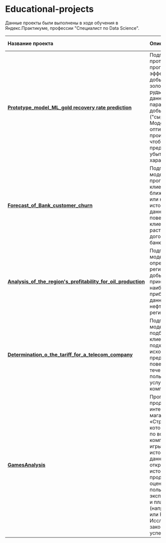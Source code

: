 # Educational-projects
Данные проекты были выполнены в ходе обучения в Яндекс.Практикуме, профессии  "Специалист по Data Science".

| Название проекта | Описание | Используемые библиотеки | 
| :---------------------- | :---------------------- | :---------------------- |
|[**Prototype_model_ML_gold recovery rate prediction**](Prototype_model_ML_gold_recovery_rate_prediction)| Подготовка прототипа модели, прогнозирующей эффективность добычи золота из золотосодержащей руды. Использова данные с параметрами добычи и очистки ("сырые" данные). Модель поможет оптимизировать производство, чтобы не запускать предприятие с убыточными характеристиками.|pandas, numpy, matplotlib, sklearn, scipy, seaborn 
|[**Forecast_of_Bank_customer_churn**](Forecast_of_Beta-Bank_customer_churn)| Подготовка модели для прогноза, уйдёт клиент из банка в ближайшее время или нет. Анализ исторические данные о поведении клиентов и расторжении договоров с банком.|pandas, numpy, matplotlib, sklearn, scipy
|[**Analysis_of_the_region's_profitability_for_oil_production**](Analysis_of_the_region's_profitability_for_oil_production)| Подготовка модели для определения региона, где добыча нефти принесёт наибольшую прибыль. Анализ данных о пробах нефти в трёх регионах.|pandas, numpy, matplotlib, sklearn, scipy
|[**Determination_o_the_tariff_for_a_telecom_company**](Determination_o_the_tariff_for_a_telecom_company_Megaline)|Подготовка модели, которая подберет для клиента подходящий тариф, исходя из его предпочтений и поведения в течения времени пользования услугами компании.|pandas, numpy, matplotlib, sklearn, scipy, plotly
|[**GamesAnalysis**](GamesAnalysis)| Прогнозирование продаж в интернет-магазине «Стримчик», который продаёт по всему миру компьютерные игры. Изучены исторические данные из открытых источников о продажах игр, оценки пользователей и экспертов, жанры и платформы (например, Xbox или PlayStation). Исследованы закономерности успешности игр. |pandas, numpy, matplotlib, sklearn, scipy, plotly 
